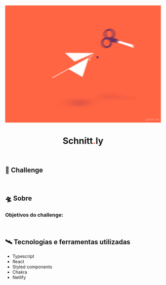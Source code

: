 <p align="center">
  <img alt="logo" width="750" title="logo" src=".github/logo.gif" />
</p>

<h1 align="center">Schnitt<span style="color: #f06042">.</span>ly</h1>

<br />

## 🤖 Challenge

<br />

## 🛸 Sobre

### Objetivos do challenge:

<br />

## 🛰 Tecnologias e ferramentas utilizadas

- Typescript
- React
- Styled components
- Chakra
- Netlify

<br />
